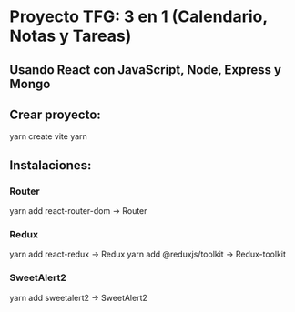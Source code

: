 # Proyecto TFG: 3 en 1 (Calendario, Notas y Tareas)

## Usando React con JavaScript, Node, Express y Mongo

## Crear proyecto:
yarn create vite
yarn

## Instalaciones:
### Router
yarn add react-router-dom -> Router

### Redux
yarn add react-redux -> Redux
yarn add @reduxjs/toolkit -> Redux-toolkit

### SweetAlert2
yarn add sweetalert2 -> SweetAlert2